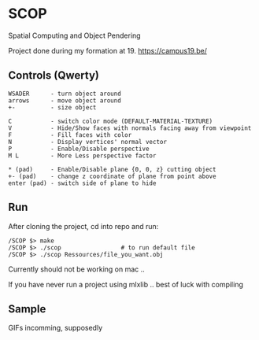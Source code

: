 # SCOP
Spatial Computing and Object Pendering

Project done during my formation at 19. https://campus19.be/

## Controls (Qwerty)
```
WSADER      - turn object around
arrows      - move object around
+-          - size object

C           - switch color mode (DEFAULT-MATERIAL-TEXTURE)
V           - Hide/Show faces with normals facing away from viewpoint
F           - Fill faces with color
N           - Display vertices' normal vector
P           - Enable/Disable perspective
M L         - More Less perspective factor

* (pad)     - Enable/Disable plane {0, 0, z} cutting object
+- (pad)    - change z coordinate of plane from point above
enter (pad) - switch side of plane to hide
```

## Run
After cloning the project, cd into repo and run:

```
/SCOP $> make
/SCOP $> ./scop					# to run default file
/SCOP $> ./scop Ressources/file_you_want.obj
```

Currently should not be working on mac ..

If you have never run a project using mlxlib .. best of luck with compiling

## Sample
GIFs incomming, supposedly
